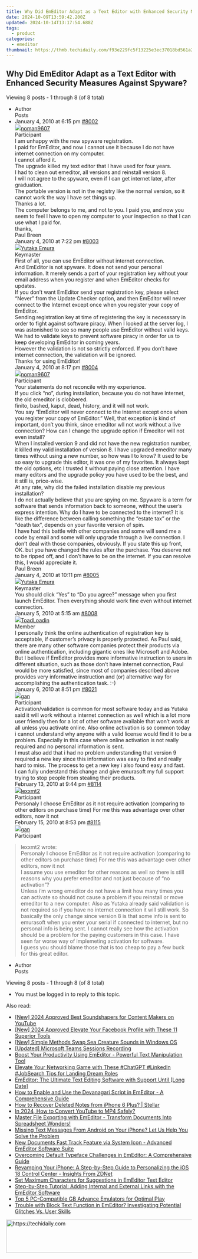 ```yaml
---
title: Why Did EmEditor Adapt as a Text Editor with Enhanced Security Measures Against Spyware?
date: 2024-10-09T13:59:42.200Z
updated: 2024-10-14T13:17:54.688Z
tags:
  - product
categories:
  - emeditor
thumbnail: https://thmb.techidaily.com/f93e229fc5f13225e3ec37018bd561a2847508d52fab174783650da2991d3824.jpg
---
```


## Why Did EmEditor Adapt as a Text Editor with Enhanced Security Measures Against Spyware?

Viewing 8 posts - 1 through 8 (of 8 total)

* Author  
Posts
* January 4, 2010 at 6:15 pm [#8002](https://tools.techidaily.com/emeditor/products/)  
[![](https://secure.gravatar.com/avatar/14aa53e4fce54dbd6b1dad7eca96ae30?s=80&d=identicon&r=g)noman9607](https://www.emeditor.com/forums/users/noman9607/ "View noman9607's profile")  
Participant  
I am unhappy with the new spyware registration.  
 I paid for EmEditor, and now I cannot use it because I do not have  
 internet connection on my computer.  
 I cannot afford it.  
 The upgrade killed my text editor that I have used for four years.  
 I had to clean out emeditor, all versions and reinstall version 8.  
 I will not agree to the spyware, even if I can get internet later, after graduation.  
 The portable version is not in the registry like the normal version, so it  
 cannot work the way I have set things up.  
 Thanks a lot.  
 The computer belongs to me, and not to you. I paid you, and now you seem to feel I have to open my computer to your inspection so that I can use what I paid for.  
 thanks,  
 Paul Breen  
January 4, 2010 at 7:22 pm [#8003](https://tools.techidaily.com/emeditor/products/)  
[![](https://secure.gravatar.com/avatar/a0a6377144ed3636f985d87303f65ed2?s=80&d=identicon&r=g)Yutaka Emura](https://www.emeditor.com/forums/users/yemura/ "View Yutaka Emura's profile")  
Keymaster  
First of all, you can use EmEditor without internet connection.  
 And EmEditor is not spyware. It does not send your personal information. It merely sends a part of your registration key without your email address when you register and when EmEditor checks for updates.  
 If you don’t want EmEditor send your registration key, please select “Never” from the Update Checker option, and then EmEditor will never connect to the Internet except once when you register your copy of EmEditor.  
 Sending registration key at time of registering the key is necesssary in order to fight against software piracy. When I looked at the server log, I was astonished to see so many people use EmEditor without valid keys. We had to validate keys to prevent software piracy in order for us to keep developing EmEditor in coming years.  
 However the validation is not so strictly enforced. If you don’t have internet connection, the validation will be ignored.  
 Thanks for using EmEditor!  
January 4, 2010 at 8:17 pm [#8004](https://tools.techidaily.com/emeditor/products/)  
[![](https://secure.gravatar.com/avatar/14aa53e4fce54dbd6b1dad7eca96ae30?s=80&d=identicon&r=g)noman9607](https://www.emeditor.com/forums/users/noman9607/ "View noman9607's profile")  
Participant  
Your statements do not reconcile with my experience.  
 If you click “no”, during installation, because you do not have internet, the old emeditor is clobbered.  
 finito, bashed, kaput, dead, history, and it will not work.  
 You say “EmEditor will never connect to the Internet except once when you register your copy of EmEditor.” Well, that exception is kind of important, don’t you think, since emeditor wll not work without a live connection? How can I change the upgrade option if Emeditor will not even install?  
 When I installed version 9 and did not have the new registration number, it killed my valid installation of version 8\. I have upgraded emeditor many times without using a new number, so how was I to know? It used to be so easy to upgrade this editor, it was one of my favorites. It always kept the old options, etc I trusted it without paying close attention. I have many editors and the upgrade policy you have used to be the best, and it still is, price-wise.  
 At any rate, why did the failed installation disable my previous installation?  
 I do not actually believe that you are spying on me. Spyware is a term for software that sends information back to someone, without the user’s express intention. Why do I have to be connected to the internet? It is like the difference between calling something the “estate tax” or the “death tax”, depends on your favorite version of spin.  
 I have had this battle with other companies and some will send me a code by email and some will only upgrade through a live connection. I don’t deal with those companies, obviously. If you state this up front, OK. but you have changed the rules after the purchase. You deserve not to be ripped off, and I don’t have to be on the internet. If you can resolve this, I would appreciate it.  
 Paul Breen  
January 4, 2010 at 10:11 pm [#8005](https://tools.techidaily.com/emeditor/products/)  
[![](https://secure.gravatar.com/avatar/a0a6377144ed3636f985d87303f65ed2?s=80&d=identicon&r=g)Yutaka Emura](https://www.emeditor.com/forums/users/yemura/ "View Yutaka Emura's profile")  
Keymaster  
You should click “Yes” to “Do you agree?” message when you first launch EmEditor. Then everything should work fine even without internet connection.  
January 5, 2010 at 5:15 am [#8008](https://tools.techidaily.com/emeditor/products/)  
[![](https://secure.gravatar.com/avatar/9dac5ab27354edc3ff070db8ce1a1a66?s=80&d=identicon&r=g)ToadLoadin](https://www.emeditor.com/forums/users/ToadLoadin/ "View ToadLoadin's profile")  
Member  
I personally think the online authentication of registration key is acceptable, if customer’s privacy is properly protected. As Paul said, there are many other software companies protect their products via online authentication, including gigantic ones like Microsoft and Adobe.  
 But I believe if EmEditor provides more informative instruction to users in different situation, such as those don’t have internet connection, Paul would be more satisfied, since most of companies described above provides very informative instruction and (or) alternative way for accomplishing the authentication task. :-)  
January 6, 2010 at 8:51 pm [#8021](https://tools.techidaily.com/emeditor/products/)  
[![](https://secure.gravatar.com/avatar/9a160576bf8e0d3296fd3bcf91b933fd?s=80&d=identicon&r=g)gan](https://www.emeditor.com/forums/users/gan/ "View gan's profile")  
Participant  
Activation/validation is common for most software today and as Yutaka said it will work without a internet connection as well which is a lot more user friendly then for a lot of other software available that won’t work at all unless you activate online. Also online activation is so common today i cannot understand why anyone with a valid license would find it to be a problem. Especially in this case where online activation is not really required and no personal information is sent.  
 I must also add that i had no problem understanding that version 9 required a new key since this information was easy to find and really hard to miss. The process to get a new key i also found easy and fast.  
 I can fully understand this change and give emurasoft my full support trying to stop people from stealing their products.  
February 13, 2010 at 9:44 pm [#8114](https://tools.techidaily.com/emeditor/products/)  
[![](https://secure.gravatar.com/avatar/97e0419ba6a94e6979619dd76a33c3a0?s=80&d=identicon&r=g)lexxmt2](https://www.emeditor.com/forums/users/lexxmt2/ "View lexxmt2's profile")  
Participant  
Personaly I choose EmEditor as it not require activation (comparing to other editors on purchase time) For me this was advantage over other editors, now it not  
February 15, 2010 at 8:53 pm [#8115](https://tools.techidaily.com/emeditor/products/)  
[![](https://secure.gravatar.com/avatar/9a160576bf8e0d3296fd3bcf91b933fd?s=80&d=identicon&r=g)gan](https://www.emeditor.com/forums/users/gan/ "View gan's profile")  
Participant  
> lexxmt2 wrote:  
> Personaly I choose EmEditor as it not require activation (comparing to other editors on purchase time) For me this was advantage over other editors, now it not  
 I assume you use emeditor for other reasons as well so there is still reasons why you prefer emeditor and not just because of “no activation”?  
 Unless i’m wrong emeditor do not have a limit how many times you can activate so should not cause a problem if you reinstall or move emeditor to a new computer. Also as Yutaka already said validation is not required so if you have no internet connection it will still work. So basically the only change since version 8 is that some info is sent to emurasoft when you enter your serial if connected to internet, but no personal info is being sent. I cannot really see how the activation should be a problem for the paying customers in this case. I have seen far worse way of implemeting activation for software.  
 I guess you should blame those that is too cheap to pay a few buck for this great editor.
* Author  
Posts

Viewing 8 posts - 1 through 8 (of 8 total)

* You must be logged in to reply to this topic.

<ins class="adsbygoogle"
     style="display:block"
     data-ad-format="autorelaxed"
     data-ad-client="ca-pub-7571918770474297"
     data-ad-slot="1223367746"></ins>

<ins class="adsbygoogle"
     style="display:block"
     data-ad-client="ca-pub-7571918770474297"
     data-ad-slot="8358498916"
     data-ad-format="auto"
     data-full-width-responsive="true"></ins>

<span class="atpl-alsoreadstyle">Also read:</span>
<div><ul>
<li><a href="https://youtube-lab.techidaily.com/024-approved-best-soundshapers-for-content-makers-on-youtube/"><u>[New] 2024 Approved Best Soundshapers for Content Makers on YouTube</u></a></li>
<li><a href="https://facebook-video-content.techidaily.com/new-2024-approved-elevate-your-facebook-profile-with-these-11-superior-tools/"><u>[New] 2024 Approved Elevate Your Facebook Profile with These 11 Superior Tools</u></a></li>
<li><a href="https://extra-approaches.techidaily.com/new-simple-methods-swap-sea-creature-sounds-in-windows-os/"><u>[New] Simple Methods Swap Sea Creature Sounds in Windows OS</u></a></li>
<li><a href="https://desktop-recording.techidaily.com/updated-microsoft-teams-sessions-recording/"><u>[Updated] Microsoft Teams Sessions Recording</u></a></li>
<li><a href="https://win-cheats.techidaily.com/boost-your-productivity-using-emeditor-powerful-text-manipulation-tool/"><u>Boost Your Productivity Using EmEditor - Powerful Text Manipulation Tool</u></a></li>
<li><a href="https://tech-haven.techidaily.com/elevate-your-networking-game-with-these-chatgpt-linkedin-jobsearch-tips-for-landing-dream-roles/"><u>Elevate Your Networking Game with These #ChatGPT #LinkedIn #JobSearch Tips for Landing Dream Roles</u></a></li>
<li><a href="https://win-cheats.techidaily.com/emeditor-the-ultimate-text-editing-software-with-support-until-long-date/"><u>EmEditor: The Ultimate Text Editing Software with Support Until [Long Date]</u></a></li>
<li><a href="https://win-cheats.techidaily.com/how-to-enable-and-use-the-devanagari-script-in-emeditor-a-comprehensive-guide/"><u>How to Enable and Use the Devanagari Script in EmEditor - A Comprehensive Guide</u></a></li>
<li><a href="https://blog-min.techidaily.com/how-to-recover-deleted-notes-from-iphone-6-plus-stellar-by-stellar-data-recovery-ios-iphone-data-recovery/"><u>How to Recover Deleted Notes from iPhone 6 Plus? | Stellar</u></a></li>
<li><a href="https://youtube-videos.techidaily.com/in-2024-how-to-convert-youtube-to-mp4-safely/"><u>In 2024, How to Convert YouTube to MP4 Safely?</u></a></li>
<li><a href="https://win-cheats.techidaily.com/master-file-exporting-with-emeditor-transform-documents-into-spreadsheet-wonders/"><u>Master File Exporting with EmEditor - Transform Documents Into Spreadsheet Wonders!</u></a></li>
<li><a href="https://fox-that.techidaily.com/missing-text-messages-from-android-on-your-iphone-let-us-help-you-solve-the-problem/"><u>Missing Text Messages From Android on Your iPhone? Let Us Help You Solve the Problem</u></a></li>
<li><a href="https://win-cheats.techidaily.com/new-documents-fast-track-feature-via-system-icon-advanced-emeditor-software-suite/"><u>New Documents Fast Track Feature via System Icon - Advanced EmEditor Software Suite</u></a></li>
<li><a href="https://win-cheats.techidaily.com/overcoming-default-typeface-challenges-in-emeditor-a-comprehensive-guide/"><u>Overcoming Default Typeface Challenges in EmEditor: A Comprehensive Guide</u></a></li>
<li><a href="https://tech-hub.techidaily.com/revamping-your-iphone-a-step-by-step-guide-to-personalizing-the-ios-18-control-center-insights-from-zdnet/"><u>Revamping Your iPhone: A Step-by-Step Guide to Personalizing the iOS 18 Control Center - Insights From ZDNet</u></a></li>
<li><a href="https://win-cheats.techidaily.com/set-maximum-characters-for-suggestions-in-emeditor-text-editor/"><u>Set Maximum Characters for Suggestions in EmEditor Text Editor</u></a></li>
<li><a href="https://win-cheats.techidaily.com/step-by-step-tutorial-adding-internal-and-external-links-with-the-emeditor-software/"><u>Step-by-Step Tutorial: Adding Internal and External Links with the EmEditor Software</u></a></li>
<li><a href="https://digital-screen-recording.techidaily.com/top-5-pc-compatible-gb-advance-emulators-for-optimal-play/"><u>Top 5 PC-Compatible GB Advance Emulators for Optimal Play</u></a></li>
<li><a href="https://win-cheats.techidaily.com/trouble-with-block-text-function-in-emeditor-investigating-potential-glitches-vs-user-skills/"><u>Trouble with Block Text Function in EmEditor? Investigating Potential Glitches Vs. User Skills</u></a></li>
</ul></div>

<!-- affiliate ads begin -->
<a href="https://appsumo.8odi.net/c/5597632/2105867/7443" target="_top" id="2105867">
  <img src="//a.impactradius-go.com/display-ad/7443-2105867" border="0" alt="https://techidaily.com" width="728" height="90"/>
</a>
<img height="0" width="0" src="https://appsumo.8odi.net/i/5597632/2105867/7443" style="position:absolute;visibility:hidden;" border="0" />
<!-- affiliate ads end -->

